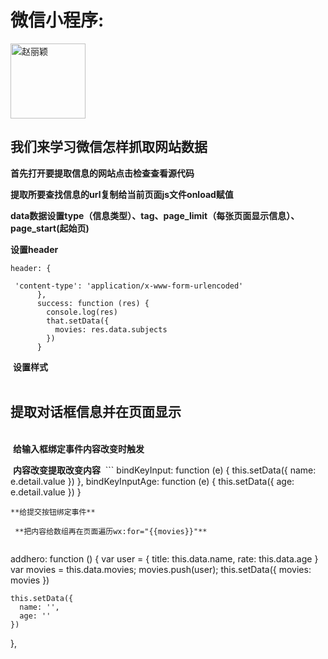 # 微信小程序:

<img src="http://img2015.zdface.com/20170403/400eb0b46d359e4da1c9833242048238.png" title="赵丽颖" width="120" height="120" align=center />
<h2>我们来学习微信怎样抓取网站数据</h2>

**首先打开要提取信息的网站点击检查查看源代码**

**提取所要查找信息的url复制给当前页面js文件onload赋值**

**data数据设置type（信息类型）、tag、page_limit（每张页面显示信息）、page_start(起始页)** 

**设置header**  
```
header: {  

 'content-type': 'application/x-www-form-urlencoded'    
      },    
      success: function (res) {    
        console.log(res)    
        that.setData({    
          movies: res.data.subjects    
        })    
      }
 ```
  **设置样式**  
  <h2>提取对话框信息并在页面显示</h2>  
  **给输入框绑定事件内容改变时触发**  
 
  **内容改变提取改变内容**
  ```
   bindKeyInput: function (e) {
    this.setData({
      name: e.detail.value
    })
  },
  bindKeyInputAge: function (e) {
    this.setData({
      age: e.detail.value
    })
  }
  ```  
  **给提交按钮绑定事件**  
   
  **把内容给数组再在页面遍历wx:for="{{movies}}"**  
   
   ```
  addhero: function () {
    var user = { title: this.data.name, rate: this.data.age }
    var movies = this.data.movies;
    movies.push(user);
    this.setData({
      movies: movies
    })

    this.setData({
      name: '',
      age: ''
    })
  },
 
  ```



